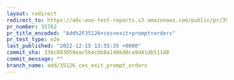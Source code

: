 ```yaml
---
layout: redirect
redirect_to: https://a8c-woo-test-reports.s3.amazonaws.com/public/pr/35762/e2e/index.html
pr_number: 35762
pr_title_encoded: "Add%2F35126+ces+exit+prompt+orders"
pr_test_type: e2e
last_published: "2022-12-15 13:55:35 +0000"
commit_sha: 336c083059eac5b4cbb0a1486d0ca9d41db511d8
commit_message: ""
branch_name: add/35126_ces_exit_prompt_orders
---
```

